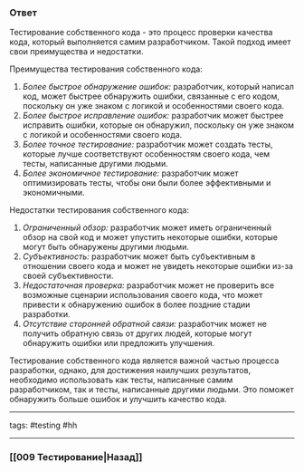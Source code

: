 ### Ответ

Тестирование собственного кода - это процесс проверки качества кода, который выполняется самим разработчиком. Такой подход имеет свои преимущества и недостатки.

Преимущества тестирования собственного кода:
1. *Более быстрое обнаружение ошибок:* разработчик, который написал код, может быстрее обнаружить ошибки, связанные с его кодом, поскольку он уже знаком с логикой и особенностями своего кода.
2. *Более быстрое исправление ошибок:* разработчик может быстрее исправить ошибки, которые он обнаружил, поскольку он уже знаком с логикой и особенностями своего кода.
3. *Более точное тестирование:* разработчик может создать тесты, которые лучше соответствуют особенностям своего кода, чем тесты, написанные другими людьми.
4. *Более экономичное тестирование:* разработчик может оптимизировать тесты, чтобы они были более эффективными и экономичными.

Недостатки тестирования собственного кода:
1. *Ограниченный обзор:* разработчик может иметь ограниченный обзор на свой код и может упустить некоторые ошибки, которые могут быть обнаружены другими людьми.
2. *Субъективность:* разработчик может быть субъективным в отношении своего кода и может не увидеть некоторые ошибки из-за своей субъективности.
3. *Недостаточная проверка:* разработчик может не проверить все возможные сценарии использования своего кода, что может привести к обнаружению ошибок в более поздние стадии разработки.
4. *Отсутствие сторонней обратной связи:* разработчик может не получить обратную связь от других людей, которые могут обнаружить ошибки или предложить улучшения.

Тестирование собственного кода является важной частью процесса разработки, однако, для достижения наилучших результатов, необходимо использовать как тесты, написанные самим разработчиком, так и тесты, написанные другими людьми. Это поможет обнаружить больше ошибок и улучшить качество кода.

_____
tags: #testing #hh 

____

### [[009 Тестирование|Назад]]